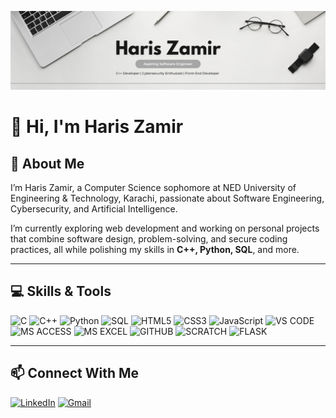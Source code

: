 <!-- Header Image -->
<p align="center">
 <img src="./linkedin_banner.png" alt="Haris Zamir" width="1200"/>
</p>

# 👋 Hi, I'm Haris Zamir

## 🧠 About Me
I’m Haris Zamir, a Computer Science sophomore at NED University of Engineering & Technology, Karachi, passionate about Software Engineering, Cybersecurity, and Artificial Intelligence.  

I’m currently exploring web development and working on personal projects that combine software design, problem-solving, and secure coding practices, all while polishing my skills in **C++, Python, SQL**, and more.

---

## 💻 Skills & Tools

![C](https://img.shields.io/badge/C-00599C?style=for-the-badge&logo=c&logoColor=white)
![C++](https://img.shields.io/badge/C++-00599C?style=for-the-badge&logo=c%2B%2B&logoColor=white)
![Python](https://img.shields.io/badge/Python-3776AB?style=for-the-badge&logo=python&logoColor=white)
![SQL](https://img.shields.io/badge/SQL-4479A1?style=for-the-badge&logo=mysql&logoColor=white)
![HTML5](https://img.shields.io/badge/HTML5-E34F26?style=for-the-badge&logo=html5&logoColor=white)
![CSS3](https://img.shields.io/badge/CSS3-1572B6?style=for-the-badge&logo=css3&logoColor=white)
![JavaScript](https://img.shields.io/badge/JavaScript-F7DF1E?style=for-the-badge&logo=javascript&logoColor=black)
![VS CODE](https://img.shields.io/badge/VS%20CODE-007ACC?style=for-the-badge&logo=visual-studio-code&logoColor=white)
![MS ACCESS](https://img.shields.io/badge/MS%20ACCESS-A4373E?style=for-the-badge&logo=microsoft-access&logoColor=white)
![MS EXCEL](https://img.shields.io/badge/MS%20EXCEL-217346?style=for-the-badge&logo=microsoft-excel&logoColor=white)
![GITHUB](https://img.shields.io/badge/GITHUB-181717?style=for-the-badge&logo=github&logoColor=white)
![SCRATCH](https://img.shields.io/badge/SCRATCH-FEDB2F?style=for-the-badge&logo=scratch&logoColor=black)
![FLASK](https://img.shields.io/badge/FLASK-000000?style=for-the-badge&logo=flask&logoColor=white)

---

## 📫 Connect With Me

[![LinkedIn](https://img.shields.io/badge/LinkedIn-0A66C2?style=for-the-badge&logo=linkedin&logoColor=white)](https://www.linkedin.com/in/haris-zamir-111b10344/)
[![Gmail](https://img.shields.io/badge/Gmail-D14836?style=for-the-badge&logo=gmail&logoColor=white)](mailto:hariszamir07@gmail.com)
